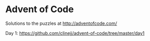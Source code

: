 # Advent of Code
Solutions to the puzzles at http://adventofcode.com/

Day 1: https://github.com/clinejj/advent-of-code/tree/master/day1
